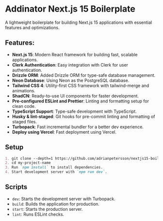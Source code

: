 # Addinator Next.js 15 Boilerplate

A lightweight boilerplate for building Next.js 15 applications with essential features and optimizations.

## Features:

- **Next.js 15**: Modern React framework for building fast, scalable applications.
- **Clerk Authentication**: Easy integration with Clerk for user authentication.
- **Drizzle ORM**: Added Drizzle ORM for type-safe database management.
- **Neon Database**: Using Neon as the PostgreSQL database.
- **Tailwind CSS 4**: Utility-first CSS framework with tailwind-merge and animations.
- **ShadCN**: Ready-to-use UI components for faster development.
- **Pre-configured ESLint and Prettier**: Linting and formatting setup for clean code.
- **TypeScript Support**: Type-safe development with TypeScript.
- **Husky & lint-staged**: Git hooks for pre-commit linting and formatting of staged files.
- **Turbopack**: Fast incremental bundler for a better dev experience.
- **Deploy using Vercel**: Fast deployment using Vercel.

## Setup
````md
1. git clone --depth=1 https://github.com/adrianpetersson/nextjs15-boilerplate my-project-name
2. cd my-project-name
3. Run `npm install` to install dependencies.
4. Start development server with `npm run dev`.
````

## Scripts

- `dev`: Starts the development server with Turbopack.
- `build`: Builds the application for production.
- `start`: Starts the production server.
- `lint`: Runs ESLint checks.
